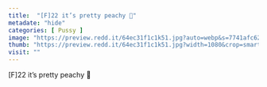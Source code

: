 ```yaml
---
title:  "[F]22 it’s pretty peachy 🍑"
metadate: "hide"
categories: [ Pussy ]
image: "https://preview.redd.it/64ec31f1c1k51.jpg?auto=webp&s=7741afc6297a23c2907cf7891e142d103ce435fb"
thumb: "https://preview.redd.it/64ec31f1c1k51.jpg?width=1080&crop=smart&auto=webp&s=30c22f52143db602eb4831e0df1a726a44ed283d"
visit: ""
---
```

[F]22 it’s pretty peachy 🍑
